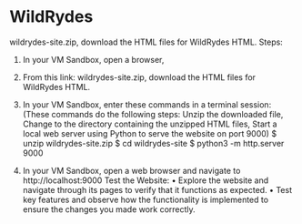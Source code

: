 # WildRydes
wildrydes-site.zip, download the HTML files for WildRydes HTML. 
Steps:
1.	In your VM Sandbox, open a browser, 
2.	From this link: wildrydes-site.zip, download the HTML files for WildRydes HTML. 
3.	In your VM Sandbox, enter these commands in a terminal session: 
(These commands do the following steps: Unzip the downloaded file, Change to the directory containing the unzipped HTML files, Start a local web server using Python to serve the website on port 9000)
$ unzip wildrydes-site.zip
$ cd wildrydes-site
$ python3 -m http.server 9000

4.	In your VM Sandbox, open a web browser and navigate to http://localhost:9000 
Test the Website:
•	Explore the website and navigate through its pages to verify that it functions as expected.
•	Test key features and observe how the functionality is implemented to ensure the changes you made work correctly.
